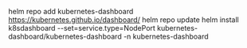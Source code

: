 helm repo add kubernetes-dashboard https://kubernetes.github.io/dashboard/
helm repo update
helm install k8sdashboard --set=service.type=NodePort kubernetes-dashboard/kubernetes-dashboard -n kubernetes-dashboard